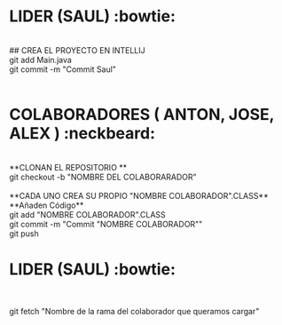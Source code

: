 # LIDER (SAUL) :bowtie:
<br>
## CREA EL PROYECTO EN INTELLIJ
<br>
git add Main.java <br>
git commit -m "Commit Saul"<br>
<br>

# COLABORADORES ( ANTON, JOSE, ALEX ) :neckbeard:
<br>
**CLONAN EL REPOSITORIO **
<br>
git checkout -b "NOMBRE DEL COLABORARADOR"<br>
<br>
**CADA UNO CREA SU PROPIO "NOMBRE COLABORADOR".CLASS**
<br>
**Añaden Código**
<br>
git add "NOMBRE COLABORADOR".CLASS<br>
git commit -m "Commit "NOMBRE COLABORADOR""<br>
git push
<br>


# LIDER (SAUL)  :bowtie:
<br>

git fetch "Nombre de la rama del colaborador que queramos cargar"<br>


